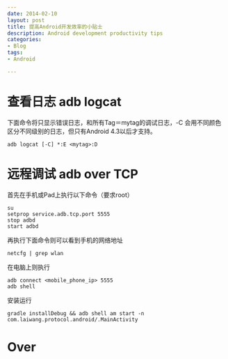 ```yaml
---
date: 2014-02-10
layout: post
title: 提高Android开发效率的小贴士
description: Android development productivity tips
categories:
- Blog
tags:
- Android

---
```


# 查看日志 adb logcat

下面命令将只显示错误日志，和所有Tag＝mytag的调试日志，-C 会用不同颜色区分不同级别的日志，但只有Android 4.3以后才支持。

```
adb logcat [-C] *:E <mytag>:D
```

# 远程调试 adb over TCP

首先在手机或Pad上执行以下命令（要求root）

```
su
setprop service.adb.tcp.port 5555
stop adbd
start adbd
```
再执行下面命令则可以看到手机的网络地址

```
netcfg | grep wlan
```

在电脑上则执行

```
adb connect <mobile_phone_ip> 5555
adb shell
```

安装运行

```
gradle installDebug && adb shell am start -n com.laiwang.protocol.android/.MainActivity
```

# Over
